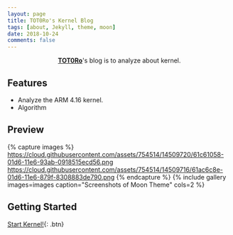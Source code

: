 ```yaml
---
layout: page
title: TOT0Ro's Kernel Blog
tags: [about, Jekyll, theme, moon]
date: 2018-10-24
comments: false
---
```

    
<center><a href="https://tot0ro.github.io/"><b>TOT0Ro</b></a>'s blog is to analyze about kernel.</center>

## Features
* Analyze the ARM 4.16 kernel.
* Algorithm

## Preview

{% capture images %}
    https://cloud.githubusercontent.com/assets/754514/14509720/61c61058-01d6-11e6-93ab-0918515ecd56.png
    https://cloud.githubusercontent.com/assets/754514/14509716/61ac6c8e-01d6-11e6-879f-8308883de790.png
{% endcapture %}
{% include gallery images=images caption="Screenshots of Moon Theme" cols=2 %}

## Getting Started
      
[Start Kernel!](https://github.com/TOT0RoKor/linux){: .btn}
